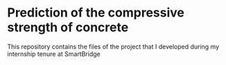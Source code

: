 # Prediction of the compressive strength of concrete
This repository contains the files of the project that I developed during my internship tenure at SmartBridge
